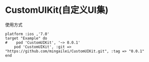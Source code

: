 # CustomUIKit(自定义UI集)

使用方式

    platform :ios ,'7.0'
    target "Example" do
    #    pod 'CustomUIKit', '~> 0.0.1'
        pod 'CustomUIKit', :git => "https://github.com/mingailei/CustomUIKit.git", :tag => "0.0.1"
    end

